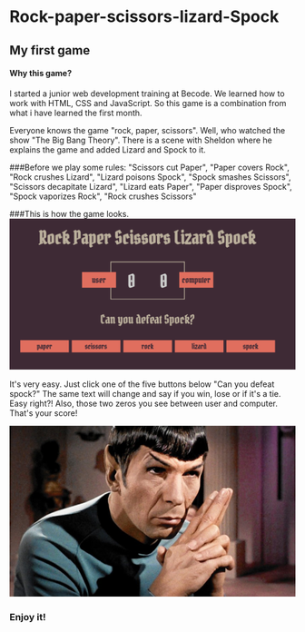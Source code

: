 # Rock-paper-scissors-lizard-Spock

## My first game 
#### Why this game?

I started  a junior web development training at Becode.
We learned how to work with HTML, CSS and JavaScript. 
So this game is a combination from what i have learned the first month.

Everyone knows the game "rock, paper, scissors". 
Well, who watched the show "The Big Bang Theory". There is a scene with Sheldon where he explains the game
and added Lizard and Spock to it. 

###Before we play some rules:
"Scissors cut Paper", "Paper covers Rock", "Rock crushes Lizard",
"Lizard poisons Spock", "Spock smashes Scissors", "Scissors decapitate Lizard",
"Lizard eats Paper", "Paper disproves Spock", "Spock vaporizes Rock", "Rock crushes Scissors"

###This is how the game looks.
![Picture game](img/game.jpg "Screenshot game")

It's very easy. Just click one of the five buttons below "Can you defeat spock?"
The same text will change and say if you win, lose or if it's a tie.
Easy right?!
Also, those two zeros you see between user and computer. That's your score! 

![Spock](img/spock.jpeg "Spock")

### Enjoy it!





